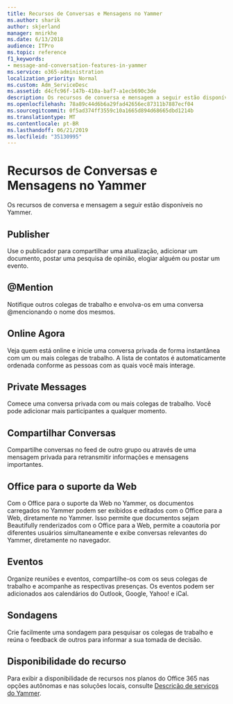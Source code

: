 ```yaml
---
title: Recursos de Conversas e Mensagens no Yammer
ms.author: sharik
author: skjerland
manager: mnirkhe
ms.date: 6/13/2018
audience: ITPro
ms.topic: reference
f1_keywords:
- message-and-conversation-features-in-yammer
ms.service: o365-administration
localization_priority: Normal
ms.custom: Adm_ServiceDesc
ms.assetid: d4cfc96f-147b-410a-baf7-a1ecb690c3de
description: Os recursos de conversa e mensagem a seguir estão disponíveis no Yammer.
ms.openlocfilehash: 78a89c44d6b6a29fad42656ec87311b7887ecf04
ms.sourcegitcommit: 0f5ad374ff3559c10a1665d894d68665dbd1214b
ms.translationtype: MT
ms.contentlocale: pt-BR
ms.lasthandoff: 06/21/2019
ms.locfileid: "35130995"
---
```

# <a name="message-and-conversation-features-in-yammer"></a>Recursos de Conversas e Mensagens no Yammer

Os recursos de conversa e mensagem a seguir estão disponíveis no Yammer.
  
## <a name="publisher"></a>Publisher
<a name="bkmk_Publisher"> </a>

Use o publicador para compartilhar uma atualização, adicionar um documento, postar uma pesquisa de opinião, elogiar alguém ou postar um evento.
  
## <a name="mention"></a>@Mention
<a name="bkmk_AtMention"> </a>

Notifique outros colegas de trabalho e envolva-os em uma conversa @mencionando o nome dos mesmos.
  
## <a name="online-now"></a>Online Agora
<a name="bkmk_OnlineNow"> </a>

Veja quem está online e inicie uma conversa privada de forma instantânea com um ou mais colegas de trabalho. A lista de contatos é automaticamente ordenada conforme as pessoas com as quais você mais interage.
  
## <a name="private-messages"></a>Private Messages
<a name="bkmk_PrivateMessages"> </a>

Comece uma conversa privada com ou mais colegas de trabalho. Você pode adicionar mais participantes a qualquer momento.
  
## <a name="share-conversations"></a>Compartilhar Conversas
<a name="bkmk_ShareConversations"> </a>

Compartilhe conversas no feed de outro grupo ou através de uma mensagem privada para retransmitir informações e mensagens importantes.
  
## <a name="office-for-the-web-support"></a>Office para o suporte da Web
<a name="bkmk_ShareConversations"> </a>

Com o Office para o suporte da Web no Yammer, os documentos carregados no Yammer podem ser exibidos e editados com o Office para a Web, diretamente no Yammer. Isso permite que documentos sejam Beautifully renderizados com o Office para a Web, permite a coautoria por diferentes usuários simultaneamente e exibe conversas relevantes do Yammer, diretamente no navegador.
  
## <a name="events"></a>Eventos
<a name="bkmk_Events"> </a>

Organize reuniões e eventos, compartilhe-os com os seus colegas de trabalho e acompanhe as respectivas presenças. Os eventos podem ser adicionados aos calendários do Outlook, Google, Yahoo! e iCal.
  
## <a name="polls"></a>Sondagens
<a name="bkmk_Polls"> </a>

Crie facilmente uma sondagem para pesquisar os colegas de trabalho e reúna o feedback de outros para informar a sua tomada de decisão.
  
## <a name="feature-availability"></a>Disponibilidade do recurso
<a name="bkmk_Polls"> </a>

Para exibir a disponibilidade de recursos nos planos do Office 365 nas opções autônomas e nas soluções locais, consulte [Descrição de serviços do Yammer](yammer-service-description.md).
  

